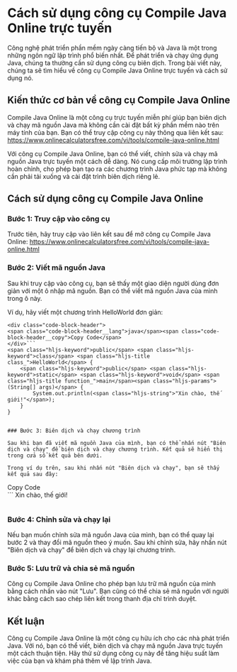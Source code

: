 Cách sử dụng công cụ Compile Java Online trực tuyến
===================================================

Công nghệ phát triển phần mềm ngày càng tiến bộ và Java là một trong những ngôn ngữ lập trình phổ biến nhất. Để phát triển và chạy ứng dụng Java, chúng ta thường cần sử dụng công cụ biên dịch. Trong bài viết này, chúng ta sẽ tìm hiểu về công cụ Compile Java Online trực tuyến và cách sử dụng nó.

Kiến thức cơ bản về công cụ Compile Java Online
-----------------------------------------------

Compile Java Online là một công cụ trực tuyến miễn phí giúp bạn biên dịch và chạy mã nguồn Java mà không cần cài đặt bất kỳ phần mềm nào trên máy tính của bạn. Bạn có thể truy cập công cụ này thông qua liên kết sau: <https://www.onlinecalculatorsfree.com/vi/tools/compile-java-online.html>

Với công cụ Compile Java Online, bạn có thể viết, chỉnh sửa và chạy mã nguồn Java trực tuyến một cách dễ dàng. Nó cung cấp môi trường lập trình hoàn chỉnh, cho phép bạn tạo ra các chương trình Java phức tạp mà không cần phải tải xuống và cài đặt trình biên dịch riêng lẻ.

Cách sử dụng công cụ Compile Java Online
----------------------------------------

### Bước 1: Truy cập vào công cụ

Trước tiên, hãy truy cập vào liên kết sau để mở công cụ Compile Java Online: <https://www.onlinecalculatorsfree.com/vi/tools/compile-java-online.html>

### Bước 2: Viết mã nguồn Java

Sau khi truy cập vào công cụ, bạn sẽ thấy một giao diện người dùng đơn giản với một ô nhập mã nguồn. Bạn có thể viết mã nguồn Java của mình trong ô này.

Ví dụ, hãy viết một chương trình HelloWorld đơn giản:

```
<div class="code-block-header">
<span class="code-block-header__lang">java</span><span class="code-block-header__copy">Copy Code</span>
</div>```
<span class="hljs-keyword">public</span> <span class="hljs-keyword">class</span> <span class="hljs-title class_">HelloWorld</span> {
    <span class="hljs-keyword">public</span> <span class="hljs-keyword">static</span> <span class="hljs-keyword">void</span> <span class="hljs-title function_">main</span><span class="hljs-params">(String[] args)</span> {
        System.out.println(<span class="hljs-string">"Xin chào, thế giới!"</span>);
    }
}

```
```

### Bước 3: Biên dịch và chạy chương trình

Sau khi bạn đã viết mã nguồn Java của mình, bạn có thể nhấn nút "Biên dịch và chạy" để biên dịch và chạy chương trình. Kết quả sẽ hiển thị trong cửa sổ kết quả bên dưới.

Trong ví dụ trên, sau khi nhấn nút "Biên dịch và chạy", bạn sẽ thấy kết quả sau đây:

```
<div class="code-block-header">
<span class="code-block-header__lang"></span><span class="code-block-header__copy">Copy Code</span>
</div>```
Xin chào, <span class="hljs-selector-tag">th</span>ế giớ<span class="hljs-selector-tag">i</span>!

```
```

### Bước 4: Chỉnh sửa và chạy lại

Nếu bạn muốn chỉnh sửa mã nguồn Java của mình, bạn có thể quay lại bước 2 và thay đổi mã nguồn theo ý muốn. Sau khi chỉnh sửa, hãy nhấn nút "Biên dịch và chạy" để biên dịch và chạy lại chương trình.

### Bước 5: Lưu trữ và chia sẻ mã nguồn

Công cụ Compile Java Online cho phép bạn lưu trữ mã nguồn của mình bằng cách nhấn vào nút "Lưu". Bạn cũng có thể chia sẻ mã nguồn với người khác bằng cách sao chép liên kết trong thanh địa chỉ trình duyệt.

Kết luận
--------

Công cụ Compile Java Online là một công cụ hữu ích cho các nhà phát triển Java. Với nó, bạn có thể viết, biên dịch và chạy mã nguồn Java trực tuyến một cách thuận tiện. Hãy thử sử dụng công cụ này để tăng hiệu suất làm việc của bạn và khám phá thêm về lập trình Java.